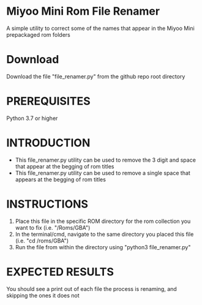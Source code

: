 # Miyoo Mini Rom File Renamer
A simple utility to correct some of the names that appear in the Miyoo Mini prepackaged rom folders

# Download
Download the file "file_renamer.py" from the github repo root directory

# PREREQUISITES
Python 3.7 or higher

# INTRODUCTION
 - This file_renamer.py utility can be used to remove the 3 digit and space that appear at the begging of rom titles
 - This file_renamer.py utility can be used to remove a single space that appears at the begging of rom titles

# INSTRUCTIONS
1. Place this file in the specific ROM directory for the rom collection you want to fix (i.e. "/Roms/GBA")
2. In the terminal/cmd, navigate to the same directory you placed this file (i.e. "cd /roms/GBA")
3. Run the file from within the directory using "python3 file_renamer.py"

# EXPECTED RESULTS
You should see a print out of each file the process is renaming, and skipping the ones it does not
